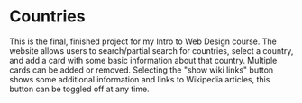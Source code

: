 # Countries

This is the final, finished project for my Intro to Web Design course. The website allows users to search/partial search for countries, select a country, and add a card with some basic information about that country. Multiple cards can be added or removed. Selecting the "show wiki links" button shows some additional information and links to Wikipedia articles, this button can be toggled off at any time. 
